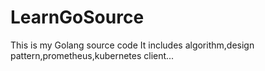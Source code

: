 # LearnGoSource

This is my Golang source code
It includes algorithm,design pattern,prometheus,kubernetes client... 

